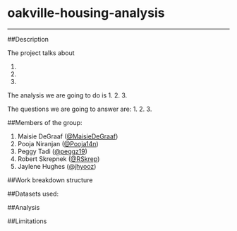 # oakville-housing-analysis

-------------------

##Description

The project talks about

1. 
2. 
3. 

The analysis we are going to do is
1. 
2. 
3. 

The questions we are going to answer are:
1. 
2. 
3. 


##Members of the group:
1. Maisie DeGraaf ([@MaisieDeGraaf](https://github.com/MaisieDeGraaf))
2. Pooja Niranjan ([@Pooja14n](https://github.com/Pooja14n))
3. Peggy Tadi ([@peggz19](https://github.com/peggz19))
4. Robert Skrepnek ([@RSkrep](https://github.com/RSkrep))
5. Jaylene Hughes ([@jhyooz](https://github.com/jhyooz))


##Work breakdown structure


##Datasets used:


##Analysis


##Limitations